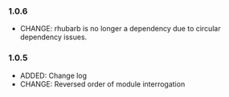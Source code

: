 ### 1.0.6

* CHANGE:   rhubarb is no longer a dependency due to circular dependency issues.

### 1.0.5

* ADDED:  Change log
* CHANGE: Reversed order of module interrogation